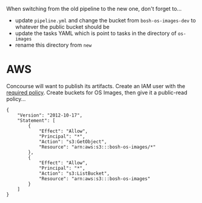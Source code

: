 When switching from the old pipeline to the new one, don't forget to...

 * update `pipeline.yml` and change the bucket from `bosh-os-images-dev` to whatever the public bucket should be
 * update the tasks YAML which is point to tasks in the directory of `os-images`
 * rename this directory from `new`

# AWS

Concourse will want to publish its artifacts. Create an IAM user with the [required policy](iam_policy.json). Create buckets for OS Images, then give it a public-read policy...

    {
        "Version": "2012-10-17",
        "Statement": [
            {
                "Effect": "Allow",
                "Principal": "*",
                "Action": "s3:GetObject",
                "Resource": "arn:aws:s3:::bosh-os-images/*"
            },
            {
                "Effect": "Allow",
                "Principal": "*",
                "Action": "s3:ListBucket",
                "Resource": "arn:aws:s3:::bosh-os-images"
            }
        ]
    }
